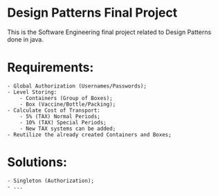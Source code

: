 # Design Patterns Final Project
This is the Software Engineering final project related to Design Patterns done in java.

# Requirements:
    - Global Authorization (Usernames/Passwords);
    - Level Storing:
        - Containers (Group of Boxes);
        - Box (Vaccine/Bottle/Packing);
    - Calculate Cost of Transport:
        - 5% (TAX) Normal Periods;
        - 10% (TAX) Special Periods;
        - New TAX systems can be added;
    - Reutilize the already created Containers and Boxes;

# Solutions:
    - Singleton (Authorization);
    - ...
